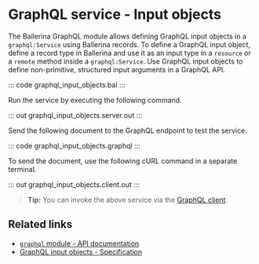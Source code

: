 # GraphQL service - Input objects

The Ballerina GraphQL module allows defining GraphQL input objects in a `graphql:Service` using Ballerina records. To define a GraphQL input object, define a record type in Ballerina and use it as an input type in a `resource` or a `remote` method inside a `graphql:Service`. Use GraphQL input objects to define non-primitive, structured input arguments in a GraphQL API.

::: code graphql_input_objects.bal :::

Run the service by executing the following command.

::: out graphql_input_objects.server.out :::

Send the following document to the GraphQL endpoint to test the service.

::: code graphql_input_objects.graphql :::

To send the document, use the following cURL command in a separate terminal.

::: out graphql_input_objects.client.out :::

>**Tip:** You can invoke the above service via the [GraphQL client](/learn/by-example/graphql-client-query-endpoint/).

## Related links
- [`graphql` module - API documentation](https://lib.ballerina.io/ballerina/graphql/latest)
- [GraphQL input objects - Specification](/spec/graphql/#452-input-objects)
